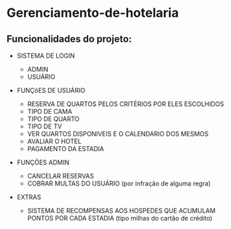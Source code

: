 # Gerenciamento-de-hotelaria

## Funcionalidades do projeto:
- SISTEMA DE LOGIN
	- ADMIN
	- USUÁRIO

- FUNÇõES DE USUÁRIO
	- RESERVA DE QUARTOS PELOS CRITÉRIOS POR ELES ESCOLHIDOS
	- TIPO DE CAMA
	- TIPO DE QUARTO
	- TIPO DE TV
	- VER QUARTOS DISPONIVEIS E O CALENDARIO DOS MESMOS
	- AVALIAR O HOTEL
	- PAGAMENTO DA ESTADIA 

- FUNÇÕES ADMIN
	- CANCELAR RESERVAS
	- COBRAR MULTAS DO USUÁRIO (por infração de alguma regra)
   
- EXTRAS 
	- SISTEMA DE RECOMPENSAS AOS HOSPEDES QUE ACUMULAM PONTOS POR CADA ESTADIA (tipo milhas do cartão de crédito)
